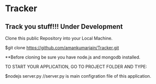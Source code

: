 # Tracker
 Track you stuff!!! Under Development
-------------------------------------------------------------------------------------------------------------------------
Clone this public Repository into your Local Machine.

$git clone https://github.com/amankumarjain/Tracker.git

**Before cloning be sure you have node.js and mongodb installed.

TO START YOUR APPLICATION, GO TO PROJECT FOLDER AND TYPE: 

$nodejs server.py     	  //server.py is main configration file of this application.

